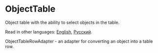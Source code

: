 # ObjectTable

Object table with the ability to select objects in the table.

Read in other languages: [English](README.md), [Русский](README.ru.md).

ObjectTableRowAdapter - an adapter for converting an object into a table row.